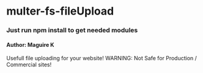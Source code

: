 # multer-fs-fileUpload
### Just run npm install to get needed modules
#### Author: Maguire K
Usefull file uploading for your website! WARNING: Not Safe for Production /  Commercial sites!
